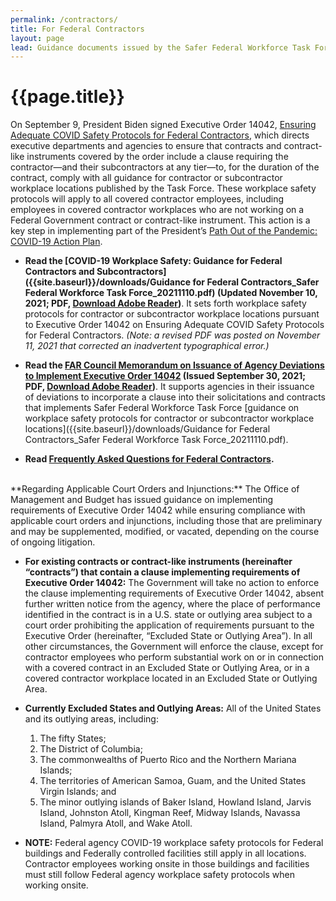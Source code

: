 ```yaml
---
permalink: /contractors/
title: For Federal Contractors
layout: page
lead: Guidance documents issued by the Safer Federal Workforce Task Force or OMB, related to the Task Force’s mission
---
```



# {{page.title}}

On September 9, President Biden signed Executive Order 14042, [Ensuring Adequate COVID Safety Protocols for Federal Contractors](https://www.whitehouse.gov/briefing-room/presidential-actions/2021/09/09/executive-order-on-ensuring-adequate-covid-safety-protocols-for-federal-contractors/), which directs executive departments and agencies to ensure that contracts and contract-like instruments covered by the order include a clause requiring the contractor—and their subcontractors at any tier—to, for the duration of the contract, comply with all guidance for contractor or subcontractor workplace locations published by the Task Force. These workplace safety protocols will apply to all covered contractor employees, including employees in covered contractor workplaces who are not working on a Federal Government contract or contract-like instrument. This action is a key step in implementing part of the President’s [Path Out of the Pandemic: COVID-19 Action Plan](https://www.whitehouse.gov/covidplan/).

- **Read the [COVID-19 Workplace Safety: Guidance for Federal Contractors and Subcontractors]({{site.baseurl}}/downloads/Guidance for Federal Contractors_Safer Federal Workforce Task Force_20211110.pdf)  (Updated November 10, 2021; PDF, [Download Adobe Reader](https://get2.adobe.com/reader/))**. It sets forth workplace safety protocols for contractor or subcontractor workplace locations pursuant to Executive Order 14042 on Ensuring Adequate COVID Safety Protocols for Federal Contractors.  _(Note: a revised PDF was posted on November 11, 2021 that corrected an inadvertent typographical error.)_

- **Read the [FAR Council Memorandum on Issuance of Agency Deviations to Implement Executive Order 14042](https://www.whitehouse.gov/wp-content/uploads/2021/09/FAR-Council-Guidance-on-Agency-Issuance-of-Deviations-to-Implement-EO-14042.pdf) (Issued September 30, 2021; PDF, [Download Adobe Reader](https://get2.adobe.com/reader/))**. It supports agencies in their issuance of deviations to incorporate a clause into their solicitations and contracts that implements Safer Federal Workforce Task Force [guidance on workplace safety protocols for contractor or subcontractor workplace locations]({{site.baseurl}}/downloads/Guidance for Federal Contractors_Safer Federal Workforce Task Force_20211110.pdf).

- **Read [Frequently Asked Questions for Federal Contractors](../faq/contractors).**

<br>
**Regarding Applicable Court Orders and Injunctions:** The Office of Management and Budget has issued guidance on implementing requirements of Executive Order 14042 while ensuring compliance with applicable court orders and injunctions, including those that are preliminary and may be supplemented, modified, or vacated, depending on the course of ongoing litigation.

- **For existing contracts or contract-like instruments (hereinafter “contracts”) that contain a clause implementing requirements of Executive Order 14042:** The Government will take no action to enforce the clause implementing requirements of Executive Order 14042, absent further written notice from the agency, where the place of performance identified in the contract is in a U.S. state or outlying area subject to a court order prohibiting the application of requirements pursuant to the Executive Order (hereinafter, “Excluded State or Outlying Area”). In all other circumstances, the Government will enforce the clause, except for contractor employees who perform substantial work on or in connection with a covered contract in an Excluded State or Outlying Area, or in a covered contractor workplace located in an Excluded State or Outlying Area.

- **Currently Excluded States and Outlying Areas:** All of the United States and its outlying areas, including:

    1. The fifty States;
    2. The District of Columbia;
    3. The commonwealths of Puerto Rico and the Northern Mariana Islands;
    4. The territories of American Samoa, Guam, and the United States Virgin Islands; and
    5. The minor outlying islands of Baker Island, Howland Island, Jarvis Island, Johnston Atoll, Kingman Reef, Midway Islands, Navassa Island, Palmyra Atoll, and Wake Atoll.

- **NOTE:**  Federal agency COVID-19 workplace safety protocols for Federal buildings and Federally controlled facilities still apply in all locations.  Contractor employees working onsite in those buildings and facilities must still follow Federal agency workplace safety protocols when working onsite.
